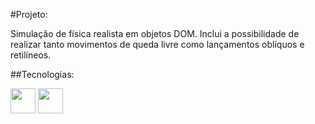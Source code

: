 #Projeto:

<p>Simulação de física realista em objetos DOM. Inclui a possibilidade de realizar 
tanto movimentos de queda livre como lançamentos oblíquos e retilíneos.
</p>

##Tecnologias:

<div style="display:inline-block" align="center">
    <img src="https://cdn.jsdelivr.net/gh/devicons/devicon@latest/icons/html5/html5-original.svg" 
    width="40" height="40"/>
    <img src="https://cdn.jsdelivr.net/gh/devicons/devicon@latest/icons/javascript/javascript-plain.svg" width="40" height="40"/>
</div> 




